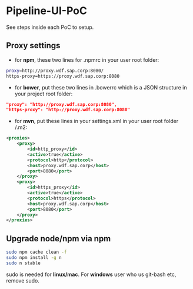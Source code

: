 # Pipeline-UI-PoC

See steps inside each PoC to setup.

Proxy settings
--------------
 * for **npm**, these two lines for .npmrc in your user root folder:
``` sh
proxy=http://proxy.wdf.sap.corp:8080/
https-proxy=https://proxy.wdf.sap.corp:8080
```

 * for **bower**, put these two lines in .bowerrc which is a JSON structure in your project root folder:
``` json
"proxy": "http://proxy.wdf.sap.corp:8080",
"https-proxy": "http://proxy.wdf.sap.corp:8080"
```

 * for **mvn**, put these lines in your settings.xml in your user root folder /.m2:
``` xml
<proxies>
	<proxy>
		<id>http_proxy</id>
		<active>true</active>
		<protocol>http</protocol>
		<host>proxy.wdf.sap.corp</host>
		<port>8080</port>
	</proxy>
	<proxy>
		<id>https_proxy</id>
		<active>true</active>
		<protocol>https</protocol>
		<host>proxy.wdf.sap.corp</host>
		<port>8080</port>
	</proxy>
</proxies>
```

Upgrade node/npm via npm
--------------
``` sh
sudo npm cache clean -f
sudo npm install -g n
sudo n stable
```
sudo is needed for **linux/mac**. For **windows** user who us git-bash etc, remove sudo.